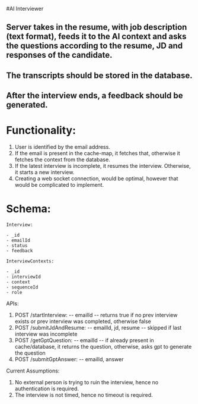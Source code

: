 #AI Interviewer

## Server takes in the resume, with job description (text format), feeds it to the AI context and asks the questions according to the resume, JD and responses of the candidate.

## The transcripts should be stored in the database.

## After the interview ends, a feedback should be generated.

# Functionality:

1. User is identified by the email address. 
2. If the email is present in the cache-map, it fetches that, otherwise it fetches the context from the database. 
3. If the latest interview is incomplete, it resumes the interview. Otherwise, it starts a new interview.
4. Creating a web socket connection, would be optimal, however that would be complicated to implement.


# Schema:

```
Interview:

- _id
- emailId
- status
- feedback

InterviewContexts:

- _id
- interviewId
- context
- sequenceId
- role

```

APIs:

1. POST /startInterview: -- emailId -- returns true if no prev interview exists or prev interview was completed, otherwise false
2. POST /submitJdAndResume: -- emailId, jd, resume -- skipped if last interview was incomplete
3. POST /getGptQuestion: -- emailId -- if already present in cache/database, it returns the question, otherwise, asks gpt to generate the question
4. POST /submitGptAnswer: -- emailId, answer

Current Assumptions: 

1. No external person is trying to ruin the interview, hence no authentication is required.
2. The interview is not timed, hence no timeout is required.
